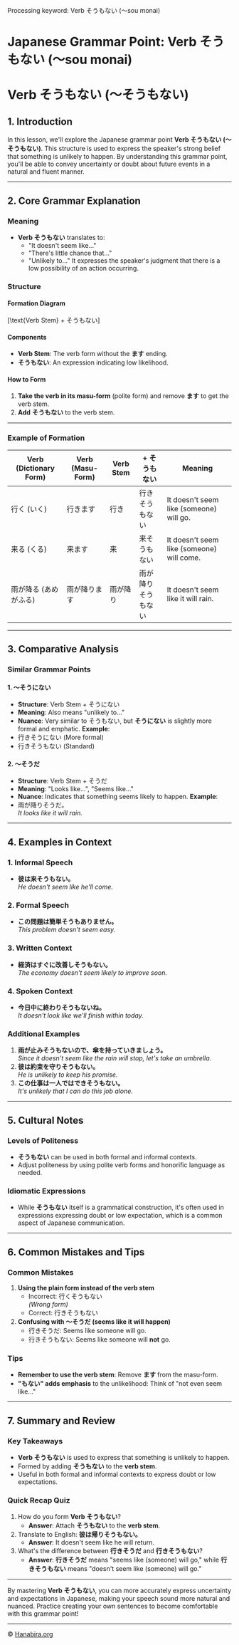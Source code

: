 Processing keyword: Verb そうもない (〜sou monai)
# Japanese Grammar Point: Verb そうもない (〜sou monai)
# Verb そうもない (〜そうもない)
## 1. Introduction
In this lesson, we'll explore the Japanese grammar point **Verb そうもない (〜そうもない)**. This structure is used to express the speaker's strong belief that something is unlikely to happen. By understanding this grammar point, you'll be able to convey uncertainty or doubt about future events in a natural and fluent manner.

---
## 2. Core Grammar Explanation
### Meaning
- **Verb そうもない** translates to:
  - "It doesn't seem like..."
  - "There's little chance that..."
  - "Unlikely to..."
It expresses the speaker's judgment that there is a low possibility of an action occurring.
### Structure
#### Formation Diagram
\[\text{Verb Stem} + そうもない\]
#### Components
- **Verb Stem**: The verb form without the **ます** ending.
- **そうもない**: An expression indicating low likelihood.
#### How to Form
1. **Take the verb in its masu-form** (polite form) and remove **ます** to get the verb stem.
2. **Add** **そうもない** to the verb stem.
---
### Example of Formation
| Verb (Dictionary Form) | Verb (Masu-Form) | Verb Stem | + そうもない                | Meaning                                  |
|------------------------|-------------------|-----------|----------------------------|------------------------------------------|
| 行く (いく)            | 行きます          | 行き      | 行きそうもない             | It doesn't seem like (someone) will go. |
| 来る (くる)            | 来ます            | 来        | 来そうもない               | It doesn't seem like (someone) will come. |
| 雨が降る (あめがふる)  | 雨が降ります      | 雨が降り  | 雨が降りそうもない         | It doesn't seem like it will rain.      |
---
## 3. Comparative Analysis
### Similar Grammar Points
#### 1. 〜そうにない
- **Structure**: Verb Stem + そうにない
- **Meaning**: Also means "unlikely to..."
- **Nuance**: Very similar to そうもない, but **そうにない** is slightly more formal and emphatic.
**Example**:
- 行きそうにない (More formal)
- 行きそうもない (Standard)
#### 2. 〜そうだ
- **Structure**: Verb Stem + そうだ
- **Meaning**: "Looks like...", "Seems like..."
- **Nuance**: Indicates that something seems likely to happen.
**Example**:
- 雨が降りそうだ。  
  *It looks like it will rain.*
---
## 4. Examples in Context
### 1. Informal Speech
- **彼は来そうもない。**  
  *He doesn't seem like he'll come.*
### 2. Formal Speech
- **この問題は簡単そうもありません。**  
  *This problem doesn't seem easy.*
### 3. Written Context
- **経済はすぐに改善しそうもない。**  
  *The economy doesn't seem likely to improve soon.*
### 4. Spoken Context
- **今日中に終わりそうもないね。**  
  *It doesn't look like we'll finish within today.*
### Additional Examples
1. **雨が止みそうもないので、傘を持っていきましょう。**  
   *Since it doesn't seem like the rain will stop, let's take an umbrella.*
2. **彼は約束を守りそうもない。**  
   *He is unlikely to keep his promise.*
3. **この仕事は一人ではできそうもない。**  
   *It's unlikely that I can do this job alone.*
---
## 5. Cultural Notes
### Levels of Politeness
- **そうもない** can be used in both formal and informal contexts.
- Adjust politeness by using polite verb forms and honorific language as needed.
### Idiomatic Expressions
- While **そうもない** itself is a grammatical construction, it's often used in expressions expressing doubt or low expectation, which is a common aspect of Japanese communication.
---
## 6. Common Mistakes and Tips
### Common Mistakes
1. **Using the plain form instead of the verb stem**
   - Incorrect: 行くそうもない  
     *(Wrong form)*
   - Correct: 行きそうもない
2. **Confusing with 〜そうだ (seems like it will happen)**
   - 行きそうだ: Seems like someone will go.
   - 行きそうもない: Seems like someone will **not** go.
### Tips
- **Remember to use the verb stem**: Remove **ます** from the masu-form.
- **"もない" adds emphasis** to the unlikelihood: Think of "not even seem like..."
---
## 7. Summary and Review
### Key Takeaways
- **Verb そうもない** is used to express that something is unlikely to happen.
- Formed by adding **そうもない** to the **verb stem**.
- Useful in both formal and informal contexts to express doubt or low expectations.
### Quick Recap Quiz
1. How do you form **Verb そうもない**?
   - **Answer**: Attach **そうもない** to the **verb stem**.
2. Translate to English: **彼は帰りそうもない。**
   - **Answer**: It doesn't seem like he will return.
3. What's the difference between **行きそうだ** and **行きそうもない**?
   - **Answer**: **行きそうだ** means "seems like (someone) will go," while **行きそうもない** means "doesn't seem like (someone) will go."
---
By mastering **Verb そうもない**, you can more accurately express uncertainty and expectations in Japanese, making your speech sound more natural and nuanced. Practice creating your own sentences to become comfortable with this grammar point!


---

© [Hanabira.org](https://hanabira.org)
